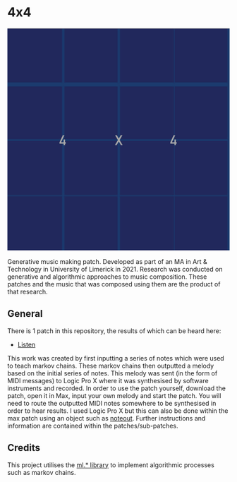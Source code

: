 # 4x4
![4x4 Artwork](4x4.jpeg)

Generative music making patch. Developed as part of an MA in Art &amp; Technology in University of Limerick in 2021. Research was conducted on generative and algorithmic approaches to music composition. These patches and the music that was composed using them are the product of that research.

## General
There is 1 patch in this repository, the results of which can be heard here:

- [Listen](https://eoin-osullivan.bandcamp.com/album/4x4)

This work was created by first inputting a series of notes which were used to teach markov chains. These markov chains then outputted a melody based on the initial series of notes. This melody was sent (in the form of MIDI messages) to Logic Pro X where it was synthesised by software instruments and recorded. In order to use the patch yourself, download the patch, open it in Max, input your own melody and start the patch. You will need to route the outputted MIDI notes somewhere to be synthesised in order to hear results. I used Logic Pro X but this can also be done within the max patch using an object such as [noteout](https://docs.cycling74.com/max5/refpages/max-ref/noteout.html). Further instructions and information are contained within the patches/sub-patches.

## Credits
This project utilises the [ml.* library](https://www.benjamindaysmith.com/ml-machine-learning-toolkit-in-max) to implement algorithmic processes such as markov chains.
